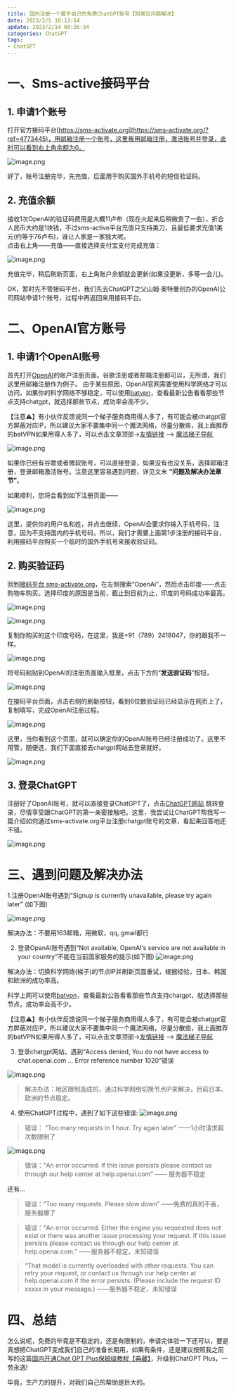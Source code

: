 ```yaml
---
title: 国内注册一个属于自己的免费ChatGPT账号【附常见问题解决】
date: 2023/2/5 10:13:54
update: 2023/2/14 08:26:34
categories: ChatGPT
tags: 
- ChatGPT 
---
```


# 一、Sms-active接码平台
## 1. 申请1个账号
打开官方接码平台[https://sms-activate.org](https://sms-activate.org/?ref=4773445)，用邮箱注册一个账号，这里我用邮箱注册，激活账号并登录，此时可以看到右上角余额为0。

![image.png](https://cdn.jsdelivr.net/gh/btcltceth/blogassets@latest/c/img/chatgpt-1.png)

 
好了，账号注册完毕，先充值，后面用于购买国外手机号的短信验证码。

## 2. 充值余额
接收1次OpenAI的验证码费用是大概11卢布（现在火起来后稍微贵了一些），折合人民币大约是1块钱，不过sms-active平台充值只支持美刀，且最低要求充值1美元(约等于76卢布)，谁让人家是一家独大呢。  
点击右上角——充值——直接选择支付宝支付完成充值：


![image.png](https://cdn.jsdelivr.net/gh/btcltceth/blogassets@latest/c/img/chatgpt-2.png)
 
充值完毕，稍后刷新页面，右上角账户余额就会更新(如果没更新，多等一会儿)。

OK，暂时先不管接码平台，我们先去ChatGPT之父山姆·奥特曼创办的OpenAI公司网站申请1个账号，过程中再返回来用接码平台。

# 二、OpenAI官方账号
## 1.	申请1个OpenAI账号
首先打开[OpenAI](https://beta.openai.com/signup)的账户注册页面。谷歌注册或者邮箱注册都可以，无所谓，我们这里用邮箱注册作为例子。
由于某些原因，OpenAI官网需要使用科学网络才可以访问，如果你的科学网络不够稳定，可以使用[batvpn](https://bat.vpnb.net/zh/register?code=9110b9d7)，查看最新公告看看那些节点支持chatgpt，就选择那些节点，成功率会高不少。

【注意⚠️】有小伙伴反馈说同一个梯子服务商用得人多了，有可能会被chatgpt官方屏蔽对应IP，所以建议大家不要集中同一个魔法网络，尽量分散些，我上面推荐的batVPN如果用得人多了，可以点击文章顶部->[友情链接](https://chatgpt-plus.github.io/links) --> [魔法梯子导航](https://shuziren.github.io/ssrvps/)

![image.png](https://cdn.jsdelivr.net/gh/btcltceth/blogassets@latest/c/img/chatgpt-3.png)

 
如果你已经有谷歌或者微软账号，可以直接登录，如果没有也没关系，选择邮箱注册，登录邮箱激活账号。注意这里容易遇到问题，详见文末 **“问题及解决办法章节”**。

如果顺利，您将会看到如下注册页面——

![image.png](https://cdn.jsdelivr.net/gh/btcltceth/blogassets@latest/c/img/chatgpt-4.png)

 
这里，提供你的用户名和姓，并点击继续，OpenAI会要求你输入手机号码，注意，因为不支持国内的手机号码，所以，我们才需要上面第1步注册的接码平台，利用接码平台购买一个临时的国外手机号来接收验证码。
## 2.	购买验证码
回到[接码平台 sms-activate.org](https://sms-activate.org/?ref=4773445)，在左侧搜索“OpenAi”，然后点击印度——点击购物车购买。选择印度的原因是当前，截止到目前为止，印度的号码成功率最高。

![image.png](https://cdn.jsdelivr.net/gh/btcltceth/blogassets@latest/c/img/chatgpt-5.png)
 
 
![image.png](https://cdn.jsdelivr.net/gh/btcltceth/blogassets@latest/c/img/chatgpt-6.png)


复制你购买的这个印度号码，在这里，我是+91（789）2418047，你的跟我不一样。
 

![image.png](https://cdn.jsdelivr.net/gh/btcltceth/blogassets@latest/c/img/chatgpt-7.png)


将号码粘贴到OpenAI的注册页面输入框里，点击下方的“**发送验证码**”按钮，

![image.png](https://cdn.jsdelivr.net/gh/btcltceth/blogassets@latest/c/img/chatgpt-8.png)

 
在接码平台页面，点击右侧的刷新按钮，看到6位数验证码已经显示在网页上了，复制填写，完成OpenAI注册过程。

![image.png](https://cdn.jsdelivr.net/gh/btcltceth/blogassets@latest/c/img/chatgpt-9.png)

 
这里，当你看到这个页面，就可以确定你的OpenAI账号已经注册成功了。这里不用管，随便选，我们下面直接去chatgpt网站去登录就好。

![image.png](https://cdn.jsdelivr.net/gh/btcltceth/blogassets@latest/c/img/chatgpt-10.png)


## 3.	登录ChatGPT
注册好了OpanAI账号，就可以直接登录ChatGPT了，点击[ChatGPT网站](https://chat.openai.com/auth/login) 跳转登录，尽情享受跟ChatGPT的第一亲密接触吧。这里，我尝试让ChatGPT帮我写一篇介绍如何通过sms-activate.org平台注册chatgpt账号的文章，看起来回答地还不错。

![image.png](https://cdn.jsdelivr.net/gh/btcltceth/blogassets@latest/c/img/chatgpt-11.png)



# 三、遇到问题及解决办法
1.注册OpenAI账号遇到“Signup is currently unavailable, please try again later” (如下图)

![image.png](https://cdn.jsdelivr.net/gh/btcltceth/blogassets@latest/c/img/chatgpt-12.png)


解决办法：不要用163邮箱，用微软，qq, gmail都行

2.	登录OpanAI账号遇到“Not available, OpenAI‘s service are not available in your country“不能在当前国家服务的提示(如下图)
![image.png](https://cdn.jsdelivr.net/gh/btcltceth/blogassets@latest/c/img/chatgpt-13.png)

 
解决办法：切换科学网络(梯子)的节点IP并刷新页面重试，根据经验，日本、韩国和欧洲的成功率高。

科学上网可以使用[batvpn](https://bat.vpnb.net/zh/register?code=9110b9d7)，查看最新公告看看那些节点支持chatgpt，就选择那些节点，成功率会高不少。

【注意⚠️】有小伙伴反馈说同一个梯子服务商用得人多了，有可能会被chatgpt官方屏蔽对应IP，所以建议大家不要集中同一个魔法网络，尽量分散些，我上面推荐的batVPN如果用得人多了，可以点击文章顶部->[友情链接](https://chatgpt-plus.github.io/links) --> [魔法梯子导航](https://shuziren.github.io/ssrvps/)

3.	登录chatgpt网站，遇到“Access denied, You do not have access to chat.openai.com … Error reference number 1020”错误


![image.png](https://cdn.jsdelivr.net/gh/btcltceth/blogassets@latest/c/img/chatgpt-14.png)

 
> 解决办法：地区限制造成的，通过科学网络切换节点IP来解决，目前日本、欧洲的节点稳定。


4.	使用ChatGPT过程中，遇到了如下这些错误:
![image.png](https://cdn.jsdelivr.net/gh/btcltceth/blogassets@latest/c/img/chatgpt-15.png)

> 错误： “Too many requests in 1 hour. Try again later”
——1小时请求超次数限制了


![image.png](https://cdn.jsdelivr.net/gh/btcltceth/blogassets@latest/c/img/chatgpt-16.png)

> 错误：“An error occurred. If this issue persists please contact us through our help center at help.openai.com”
—— 服务器不稳定


 
还有…
> 错误：“Too many requests. Please slow down”
——免费的真的不香，服务器爆了

> 错误：“An error occurred. Either the engine you requested does not exist or there was another issue processing your request. If this issue persists please contact us through our help center at help.openai.com.”
 ——服务器不稳定，未知错误

> “That model is currently overloaded with other requests. You can retry your request, or contact us through our help center at help.openai.com if the error persists. (Please include the request ID xxxxx in your message.) 
——服务器不稳定，未知错误


# 四、总结
怎么说呢，免费的毕竟是不稳定的，还是有限制的，申请完体验一下还可以，要是真想把ChatGPT变成我们自己的准备长期用，如果有条件，还是建议按照我之前写的这篇[国内开通Chat GPT Plus保姆级教程【典藏】](https://chatgpt-plus.github.io)，升级到ChatGPT Plus，一劳永逸!

毕竟，生产力的提升，对我们自己的帮助是巨大的。


